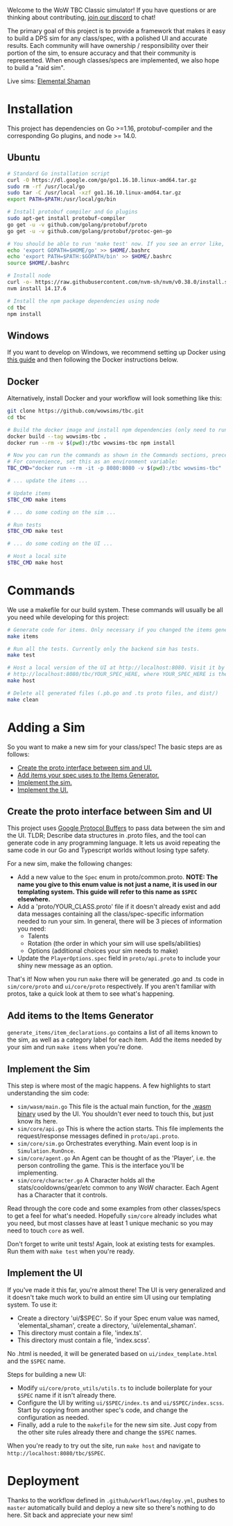 Welcome to the WoW TBC Classic simulator! If you have questions or are thinking about contributing, [join our discord](https://discord.gg/jJMPr9JWwx "https://discord.gg/jJMPr9JWwx") to chat!

The primary goal of this project is to provide a framework that makes it easy to build a DPS sim for any class/spec, with a polished UI and accurate results. Each community will have ownership / responsibility over their portion of the sim, to ensure accuracy and that their community is represented. When enough classes/specs are implemented, we also hope to build a "raid sim".

Live sims:
[Elemental Shaman](https://wowsims.github.io/tbc/elemental_shaman/ "https://wowsims.github.io/tbc/elemental_shaman/")

# Installation
This project has dependencies on Go >=1.16, protobuf-compiler and the corresponding Go plugins, and node >= 14.0.

## Ubuntu
```sh
# Standard Go installation script
curl -O https://dl.google.com/go/go1.16.10.linux-amd64.tar.gz
sudo rm -rf /usr/local/go 
sudo tar -C /usr/local -xzf go1.16.10.linux-amd64.tar.gz
export PATH=$PATH:/usr/local/go/bin

# Install protobuf compiler and Go plugins
sudo apt-get install protobuf-compiler
go get -u -v github.com/golang/protobuf/proto
go get -u -v github.com/golang/protobuf/protoc-gen-go

# You should be able to run 'make test' now. If you see an error like, 'protoc-gen-go: program not found or is not executable', run the following commands:
echo 'export GOPATH=$HOME/go' >> $HOME/.bashrc
echo 'export PATH=$PATH:$GOPATH/bin' >> $HOME/.bashrc
source $HOME/.bashrc

# Install node
curl -o- https://raw.githubusercontent.com/nvm-sh/nvm/v0.38.0/install.sh | bash
nvm install 14.17.6

# Install the npm package dependencies using node
cd tbc
npm install
```

## Windows
If you want to develop on Windows, we recommend setting up Docker using [this guide](https://docs.docker.com/desktop/windows/wsl/ "https://docs.docker.com/desktop/windows/wsl/") and then following the Docker instructions below.

## Docker
Alternatively, install Docker and your workflow will look something like this:
```sh
git clone https://github.com/wowsims/tbc.git
cd tbc

# Build the docker image and install npm dependencies (only need to run these once).
docker build --tag wowsims-tbc .
docker run --rm -v $(pwd):/tbc wowsims-tbc npm install

# Now you can run the commands as shown in the Commands sections, preceding everything with, "docker run --rm -it -p 8080:8080 -v $(pwd):/tbc wowsims-tbc".
# For convenience, set this as an environment variable:
TBC_CMD="docker run --rm -it -p 8080:8080 -v $(pwd):/tbc wowsims-tbc"

# ... update the items ...

# Update items
$TBC_CMD make items

# ... do some coding on the sim ...

# Run tests
$TBC_CMD make test

# ... do some coding on the UI ...

# Host a local site
$TBC_CMD make host
```

# Commands
We use a makefile for our build system. These commands will usually be all you need while developing for this project:
```sh
# Generate code for items. Only necessary if you changed the items generator.
make items

# Run all the tests. Currently only the backend sim has tests.
make test

# Host a local version of the UI at http://localhost:8080. Visit it by pointing a browser to
# http://localhost:8080/tbc/YOUR_SPEC_HERE, where YOUR_SPEC_HERE is the directory under ui/ with your custom code.
make host

# Delete all generated files (.pb.go and .ts proto files, and dist/)
make clean
```

# Adding a Sim
So you want to make a new sim for your class/spec! The basic steps are as follows:
 - [Create the proto interface between sim and UI.](#create-the-proto-interface-between-sim-and-ui)
 - [Add items your spec uses to the Items Generator.](#add-items-to-the-items-generator)
 - [Implement the sim.](#implement-the-sim)
 - [Implement the UI.](#implement-the-ui)


## Create the proto interface between Sim and UI
This project uses [Google Protocol Buffers](https://developers.google.com/protocol-buffers/docs/gotutorial "https://developers.google.com/protocol-buffers/docs/gotutorial") to pass data between the sim and the UI. TLDR; Describe data structures in .proto files, and the tool can generate code in any programming language. It lets us avoid repeating the same code in our Go and Typescript worlds without losing type safety.

For a new sim, make the following changes:
  - Add a new value to the `Spec` enum in proto/common.proto. __NOTE: The name you give to this enum value is not just a name, it is used in our templating system. This guide will refer to this name as `$SPEC` elsewhere.__
  - Add a 'proto/YOUR_CLASS.proto' file if it doesn't already exist and add data messages containing all the class/spec-specific information needed to run your sim. In general, there will be 3 pieces of information you need:
    - Talents
    - Rotation (the order in which your sim will use spells/abilities)
    - Options (additional choices your sim needs to make)
  - Update the `PlayerOptions.spec` field in `proto/api.proto` to include your shiny new message as an option.

That's it! Now when you run `make` there will be generated .go and .ts code in `sim/core/proto` and `ui/core/proto` respectively. If you aren't familiar with protos, take a quick look at them to see what's happening.

## Add items to the Items Generator
`generate_items/item_declarations.go` contains a list of all items known to the sim, as well as a category label for each item. Add the items needed by your sim and run `make items` when you're done.

## Implement the Sim
This step is where most of the magic happens. A few highlights to start understanding the sim code:
  - `sim/wasm/main.go` This file is the actual main function, for the [.wasm binary](https://webassembly.org/ "https://webassembly.org/") used by the UI. You shouldn't ever need to touch this, but just know its here.
  - `sim/core/api.go` This is where the action starts. This file implements the request/response messages defined in `proto/api.proto`.
  - `sim/core/sim.go` Orchestrates everything. Main event loop is in `Simulation.RunOnce`.
  - `sim/core/agent.go` An Agent can be thought of as the 'Player', i.e. the person controlling the game. This is the interface you'll be implementing.
  - `sim/core/character.go` A Character holds all the stats/cooldowns/gear/etc common to any WoW character. Each Agent has a Character that it controls.

Read through the core code and some examples from other classes/specs to get a feel for what's needed. Hopefully `sim/core` already includes what you need, but most classes have at least 1 unique mechanic so you may need to touch `core` as well.

Don't forget to write unit tests! Again, look at existing tests for examples. Run them with `make test` when you're ready.

## Implement the UI
If you've made it this far, you're almost there! The UI is very generalized and it doesn't take much work to build an entire sim UI using our templating system. To use it:
  - Create a directory 'ui/$SPEC'. So if your Spec enum value was named, 'elemental_shaman', create a directory, 'ui/elemental_shaman'.
  - This directory must contain a file, 'index.ts'.
  - This directory must contain a file, 'index.scss'.

No .html is needed, it will be generated based on `ui/index_template.html` and the `$SPEC` name.

Steps for building a new UI:
  - Modify `ui/core/proto_utils/utils.ts` to include boilerplate for your `$SPEC` name if it isn't already there.
  - Configure the UI by writing `ui/$SPEC/index.ts` and `ui/$SPEC/index.scss`. Start by copying from another spec's code, and change the configuration as needed.
  - Finally, add a rule to the `makefile` for the new sim site. Just copy from the other site rules already there and change the `$SPEC` names.

When you're ready to try out the site, run `make host` and navigate to `http://localhost:8080/tbc/$SPEC`.

# Deployment
Thanks to the workflow defined in `.github/workflows/deploy.yml`, pushes to `master` automatically build and deploy a new site so there's nothing to do here. Sit back and appreciate your new sim!
